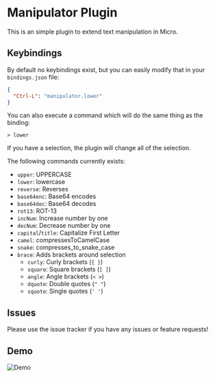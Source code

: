 # Manipulator Plugin

This is an simple plugin to extend text manipulation in Micro.

## Keybindings

By default no keybindings exist, but you can easily modify that
in your `bindings.json` file:

```json
{
  "Ctrl-L": "manipulator.lower"
}
```

You can also execute a command which will do the same thing as
the binding:

```
> lower
```

If you have a selection, the plugin will change all of the
selection.

The following commands currently exists:

- `upper`: UPPERCASE
- `lower`: lowercase
- `reverse`: Reverses
- `base64enc`: Base64 encodes
- `base64dec`: Base64 decodes
- `rot13`: ROT-13
- `incNum`: Increase number by one
- `decNum`: Decrease number by one
- `capital`/`title`: Capitalize First Letter
- `camel`: compressesToCamelCase
- `snake`: compresses_to_snake_case
- `brace`: Adds brackets around selection
  - `curly`: Curly brackets (`{ }`)
  - `square`: Square brackets (`[ ]`)
  - `angle`: Angle brackets (`< >`)
  - `dquote`: Double quotes (`" "`)
  - `squote`: Single quotes (`' '`)

## Issues

Please use the issue tracker if you have any issues or
feature requests!

## Demo

![Demo](demo.gif "Demo: Using a few of the commands")
